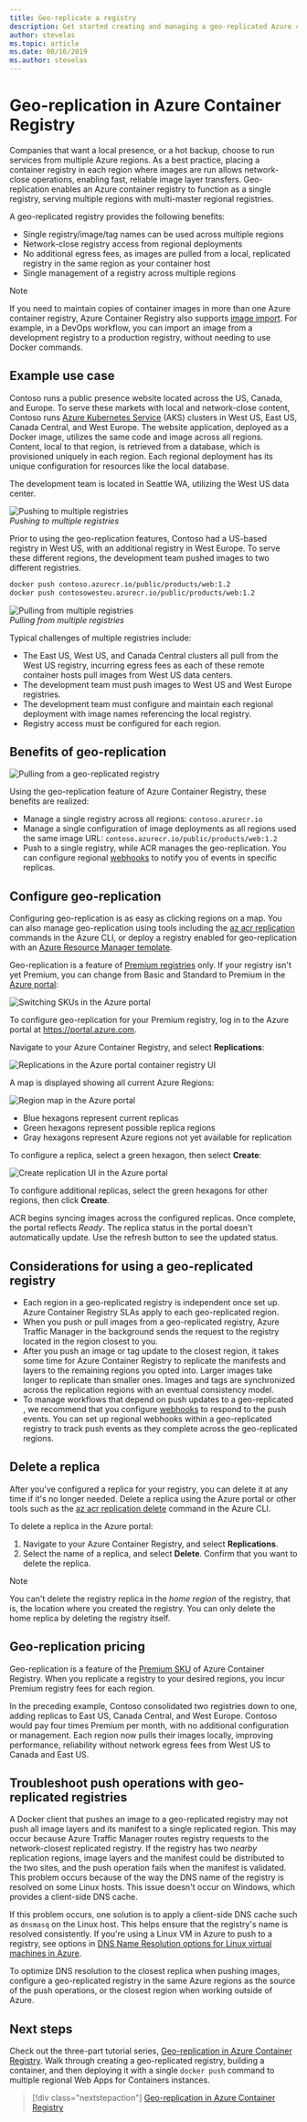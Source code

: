 ```yaml
---
title: Geo-replicate a registry
description: Get started creating and managing a geo-replicated Azure container registry, which enables the registry to serve multiple regions with multi-master regional replicas.
author: stevelas
ms.topic: article
ms.date: 08/16/2019
ms.author: stevelas
---
```

# Geo-replication in Azure Container Registry

Companies that want a local presence, or a hot backup, choose to run services from multiple Azure regions. As a best practice, placing a container registry in each region where images are run allows network-close operations, enabling fast, reliable image layer transfers. Geo-replication enables an Azure container registry to function as a single registry, serving multiple regions with multi-master regional registries. 

A geo-replicated registry provides the following benefits:

* Single registry/image/tag names can be used across multiple regions
* Network-close registry access from regional deployments
* No additional egress fees, as images are pulled from a local, replicated registry in the same region as your container host
* Single management of a registry across multiple regions

> [!NOTE]
> If you need to maintain copies of container images in more than one Azure container registry, Azure Container Registry also supports [image import](container-registry-import-images.md). For example, in a DevOps workflow, you can import an image from a development registry to a production registry, without needing to use Docker commands.
>

## Example use case
Contoso runs a public presence website located across the US, Canada, and Europe. To serve these markets with local and network-close content, Contoso runs [Azure Kubernetes Service](/azure/aks/) (AKS) clusters in West US, East US, Canada Central, and West Europe. The website application, deployed as a Docker image, utilizes the same code and image across all regions. Content, local to that region, is retrieved from a database, which is provisioned uniquely in each region. Each regional deployment has its unique configuration for resources like the local database.

The development team is located in Seattle WA, utilizing the West US data center.

![Pushing to multiple registries](media/container-registry-geo-replication/before-geo-replicate.png)<br />*Pushing to multiple registries*

Prior to using the geo-replication features, Contoso had a US-based registry in West US, with an additional registry in West Europe. To serve these different regions, the development team pushed images to two different registries.

```bash
docker push contoso.azurecr.io/public/products/web:1.2
docker push contosowesteu.azurecr.io/public/products/web:1.2
```
![Pulling from multiple registries](media/container-registry-geo-replication/before-geo-replicate-pull.png)<br />*Pulling from multiple registries*

Typical challenges of multiple registries include:

* The East US, West US, and Canada Central clusters all pull from the West US registry, incurring egress fees as each of these remote container hosts pull images from West US data centers.
* The development team must push images to West US and West Europe registries.
* The development team must configure and maintain each regional deployment with image names referencing the local registry.
* Registry access must be configured for each region.

## Benefits of geo-replication

![Pulling from a geo-replicated registry](media/container-registry-geo-replication/after-geo-replicate-pull.png)

Using the geo-replication feature of Azure Container Registry, these benefits are realized:

* Manage a single registry across all regions: `contoso.azurecr.io`
* Manage a single configuration of image deployments as all regions used the same image URL: `contoso.azurecr.io/public/products/web:1.2`
* Push to a single registry, while ACR manages the geo-replication. You can configure regional [webhooks](container-registry-webhook.md) to notify you of events in specific replicas.

## Configure geo-replication

Configuring geo-replication is as easy as clicking regions on a map. You can also manage geo-replication using tools including the [az acr replication](/cli/azure/acr/replication) commands in the Azure CLI, or deploy a registry enabled for geo-replication with an [Azure Resource Manager template](https://github.com/Azure/azure-quickstart-templates/tree/master/101-container-registry-geo-replication).

Geo-replication is a feature of [Premium registries](container-registry-skus.md) only. If your registry isn't yet Premium, you can change from Basic and Standard to Premium in the [Azure portal](https://portal.azure.com):

![Switching SKUs in the Azure portal](media/container-registry-skus/update-registry-sku.png)

To configure geo-replication for your Premium registry, log in to the Azure portal at https://portal.azure.com.

Navigate to your Azure Container Registry, and select **Replications**:

![Replications in the Azure portal container registry UI](media/container-registry-geo-replication/registry-services.png)

A map is displayed showing all current Azure Regions:

 ![Region map in the Azure portal](media/container-registry-geo-replication/registry-geo-map.png)

* Blue hexagons represent current replicas
* Green hexagons represent possible replica regions
* Gray hexagons represent Azure regions not yet available for replication

To configure a replica, select a green hexagon, then select **Create**:

 ![Create replication UI in the Azure portal](media/container-registry-geo-replication/create-replication.png)

To configure additional replicas, select the green hexagons for other regions, then click **Create**.

ACR begins syncing images across the configured replicas. Once complete, the portal reflects *Ready*. The replica status in the portal doesn't automatically update. Use the refresh button to see the updated status.

## Considerations for using a geo-replicated registry

* Each region in a geo-replicated registry is independent once set up. Azure Container Registry SLAs apply to each geo-replicated region.
* When you push or pull images from a geo-replicated registry, Azure Traffic Manager in the background sends the request to the registry located in the region closest to you.
* After you push an image or tag update to the closest region, it takes some time for Azure Container Registry to replicate the manifests and layers to the remaining regions you opted into. Larger images take longer to replicate than smaller ones. Images and tags are synchronized across the replication regions with an eventual consistency model.
* To manage workflows that depend on push updates to a geo-replicated , we recommend that you configure [webhooks](container-registry-webhook.md) to respond to the push events. You can set up regional webhooks within a geo-replicated registry to track push events as they complete across the geo-replicated regions.

## Delete a replica

After you've configured a replica for your registry, you can delete it at any time if it's no longer needed. Delete a replica using the Azure portal or other tools such as the [az acr replication delete](/cli/azure/acr/replication#az-acr-replication-delete) command in the Azure CLI.

To delete a replica in the Azure portal:

1. Navigate to your Azure Container Registry, and select **Replications**.
1. Select the name of a replica, and select **Delete**. Confirm that you want to delete the replica.

> [!NOTE]
> You can't delete the registry replica in the *home region* of the registry, that is, the location where you created the registry. You can only delete the home replica by deleting the registry itself.

## Geo-replication pricing

Geo-replication is a feature of the [Premium SKU](container-registry-skus.md) of Azure Container Registry. When you replicate a registry to your desired regions, you incur Premium registry fees for each region.

In the preceding example, Contoso consolidated two registries down to one, adding replicas to East US, Canada Central, and West Europe. Contoso would pay four times Premium per month, with no additional configuration or management. Each region now pulls their images locally, improving performance, reliability without network egress fees from West US to Canada and East US.

## Troubleshoot push operations with geo-replicated registries
 
A Docker client that pushes an image to a geo-replicated registry may not push all image layers and its manifest to a single replicated region. This may occur because Azure Traffic Manager routes registry requests to the network-closest replicated registry. If the registry has two *nearby* replication regions, image layers and the manifest could be distributed to the two sites, and the push operation fails when the manifest is validated. This problem occurs because of the way the DNS name of the registry is resolved on some Linux hosts. This issue doesn't occur on Windows, which provides a client-side DNS cache.
 
If this problem occurs, one solution is to apply a client-side DNS cache such as `dnsmasq` on the Linux host. This helps ensure that the registry's name is resolved consistently. If you're using a Linux VM in Azure to push to a registry, see options in [DNS Name Resolution options for Linux virtual machines in Azure](../virtual-machines/linux/azure-dns.md).

To optimize DNS resolution to the closest replica when pushing images, configure a geo-replicated registry in the same Azure regions as the source of the push operations, or the closest region when working outside of Azure.

## Next steps

Check out the three-part tutorial series, [Geo-replication in Azure Container Registry](container-registry-tutorial-prepare-registry.md). Walk through creating a geo-replicated registry, building a container, and then deploying it with a single `docker push` command to multiple regional Web Apps for Containers instances.

> [!div class="nextstepaction"]
> [Geo-replication in Azure Container Registry](container-registry-tutorial-prepare-registry.md)
